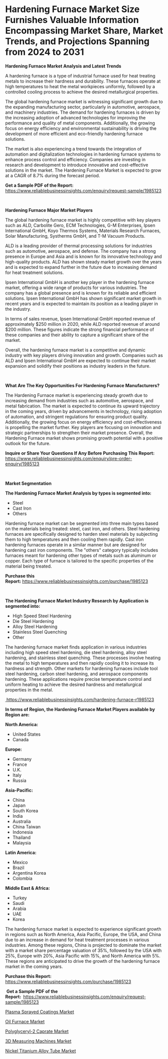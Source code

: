 <p><h1>Hardening Furnace Market Size Furnishes Valuable Information Encompassing Market Share, Market Trends, and Projections Spanning from 2024 to 2031</h1></p><p><strong>Hardening Furnace Market Analysis and Latest Trends</strong></p>
<p><p>A hardening furnace is a type of industrial furnace used for heat treating metals to increase their hardness and durability. These furnaces operate at high temperatures to heat the metal workpieces uniformly, followed by a controlled cooling process to achieve the desired metallurgical properties.</p><p>The global hardening furnace market is witnessing significant growth due to the expanding manufacturing sector, particularly in automotive, aerospace, and machinery industries. The demand for hardening furnaces is driven by the increasing adoption of advanced technologies for improving the performance and quality of metal components. Additionally, the growing focus on energy efficiency and environmental sustainability is driving the development of more efficient and eco-friendly hardening furnace solutions.</p><p>The market is also experiencing a trend towards the integration of automation and digitalization technologies in hardening furnace systems to enhance process control and efficiency. Companies are investing in research and development to introduce innovative and cost-effective solutions in the market. The Hardening Furnace Market is expected to grow at a CAGR of 8.7% during the forecast period.</p></p>
<p><strong>Get a Sample PDF of the Report:&nbsp;</strong> <a href="https://www.reliablebusinessinsights.com/enquiry/request-sample/1985123">https://www.reliablebusinessinsights.com/enquiry/request-sample/1985123</a></p>
<p>&nbsp;</p>
<p><strong>Hardening Furnace Major Market Players</strong></p>
<p><p>The global hardening furnace market is highly competitive with key players such as ALD, Carbolite Gero, ECM Technologies, G-M Enterprises, Ipsen International GmbH, Koyo Thermos Systems, Materials Research Furnaces, Solar Manufacturing, Systherms GmbH, and T-M Vacuum Products. </p><p>ALD is a leading provider of thermal processing solutions for industries such as automotive, aerospace, and defense. The company has a strong presence in Europe and Asia and is known for its innovative technology and high-quality products. ALD has shown steady market growth over the years and is expected to expand further in the future due to increasing demand for heat treatment solutions.</p><p>Ipsen International GmbH is another key player in the hardening furnace market, offering a wide range of products for various industries. The company has a global presence and is known for its reliable and efficient solutions. Ipsen International GmbH has shown significant market growth in recent years and is expected to maintain its position as a leading player in the industry.</p><p>In terms of sales revenue, Ipsen International GmbH reported revenue of approximately $250 million in 2020, while ALD reported revenue of around $200 million. These figures indicate the strong financial performance of these companies and their ability to capture a significant share of the market.</p><p>Overall, the hardening furnace market is a competitive and dynamic industry with key players driving innovation and growth. Companies such as ALD and Ipsen International GmbH are expected to continue their market expansion and solidify their positions as industry leaders in the future.</p></p>
<p>&nbsp;</p>
<p><strong>What Are The Key Opportunities For Hardening Furnace Manufacturers?</strong></p>
<p><p>The Hardening Furnace market is experiencing steady growth due to increasing demand from industries such as automotive, aerospace, and metal fabrication. The market is expected to continue its upward trajectory in the coming years, driven by advancements in technology, rising adoption of automation, and stringent regulations for ensuring product quality. Additionally, the growing focus on energy efficiency and cost-effectiveness is propelling the market further. Key players are focusing on innovation and strategic partnerships to strengthen their market presence. Overall, the Hardening Furnace market shows promising growth potential with a positive outlook for the future.</p></p>
<p><strong>Inquire or Share Your Questions If Any Before Purchasing This Report:</strong> <a href="https://www.reliablebusinessinsights.com/enquiry/pre-order-enquiry/1985123">https://www.reliablebusinessinsights.com/enquiry/pre-order-enquiry/1985123</a></p>
<p>&nbsp;</p>
<p><strong>Market Segmentation</strong></p>
<p><strong>The Hardening Furnace Market Analysis by types is segmented into:</strong></p>
<p><ul><li>Steel</li><li>Cast Iron</li><li>Others</li></ul></p>
<p><p>Hardening furnace market can be segmented into three main types based on the materials being treated: steel, cast iron, and others. Steel hardening furnaces are specifically designed to harden steel materials by subjecting them to high temperatures and then cooling them rapidly. Cast iron hardening furnaces operate in a similar manner but are designed for hardening cast iron components. The "others" category typically includes furnaces meant for hardening other types of metals such as aluminum or copper. Each type of furnace is tailored to the specific properties of the material being treated.</p></p>
<p><strong>Purchase this Report:&nbsp;</strong><a href="https://www.reliablebusinessinsights.com/purchase/1985123">https://www.reliablebusinessinsights.com/purchase/1985123</a></p>
<p>&nbsp;</p>
<p><strong>The Hardening Furnace Market Industry Research by Application is segmented into:</strong></p>
<p><ul><li>High Speed Steel Hardening</li><li>Die Steel Hardening</li><li>Alloy Steel Hardening</li><li>Stainless Steel Quenching</li><li>Other</li></ul></p>
<p><p>The hardening furnace market finds application in various industries including high speed steel hardening, die steel hardening, alloy steel hardening, and stainless steel quenching. These processes involve heating the metal to high temperatures and then rapidly cooling it to increase its hardness and strength. Other markets for hardening furnaces include tool steel hardening, carbon steel hardening, and aerospace components hardening. These applications require precise temperature control and uniform heating to achieve the desired hardness and metallurgical properties in the metal.</p></p>
<p><a href="https://www.reliablebusinessinsights.com/hardening-furnace-r1985123">&nbsp;https://www.reliablebusinessinsights.com/hardening-furnace-r1985123</a></p>
<p><strong>In terms of Region, the Hardening Furnace Market Players available by Region are:</strong></p>
<p>
    <p> <strong> North America: </strong>
        <ul>
            <li>United States</li>
            <li>Canada</li>
        </ul>
        </p> 
    <p> <strong> Europe: </strong>
        <ul>
            <li>Germany</li>
            <li>France</li>
            <li>U.K.</li>
            <li>Italy</li>
            <li>Russia</li>
        </ul>
        </p> 
    <p> <strong> Asia-Pacific: </strong>
        <ul>
            <li>China</li>
            <li>Japan</li>
            <li>South Korea</li>
            <li>India</li>
            <li>Australia</li>
            <li>China Taiwan</li>
            <li>Indonesia</li>
            <li>Thailand</li>
            <li>Malaysia</li>
        </ul>
        </p> 
    <p> <strong> Latin America: </strong>
        <ul>
            <li>Mexico</li>
            <li>Brazil</li>
            <li>Argentina Korea</li>
            <li>Colombia</li>
        </ul>
        </p> 
    <p> <strong> Middle East & Africa: </strong>
        <ul>
            <li>Turkey</li>
            <li>Saudi</li>
            <li>Arabia</li>
            <li>UAE</li>
            <li>Korea</li>
        </ul>
    </p>
    </p>
<p><p>The hardening furnace market is expected to experience significant growth in regions such as North America, Asia Pacific, Europe, the USA, and China due to an increase in demand for heat treatment processes in various industries. Among these regions, China is projected to dominate the market with a market share percentage valuation of 35%, followed by the USA with 25%, Europe with 20%, Asia Pacific with 15%, and North America with 5%. These regions are anticipated to drive the growth of the hardening furnace market in the coming years.</p></p>
<p><strong>Purchase this Report: </strong><a href="https://www.reliablebusinessinsights.com/purchase/1985123">https://www.reliablebusinessinsights.com/purchase/1985123</a></p>
<p>&nbsp;<strong>Get a Sample PDF of the Report:&nbsp;&nbsp;</strong><a href="https://www.reliablebusinessinsights.com/enquiry/request-sample/1985123">https://www.reliablebusinessinsights.com/enquiry/request-sample/1985123</a></p>
<p><strong></strong></p>
<p><p><a href="https://www.linkedin.com/pulse/global-plasma-sprayed-coatings-industry-research-report-h7mze?trackingId=TsfbTfXgT9G0JtbQFTfdig%3D%3D">Plasma Sprayed Coatings Market</a></p><p><a href="https://github.com/bmorecock/Market-Research-Report-List-4/blob/main/oil-furnace-market.md">Oil Furnace Market</a></p><p><a href="https://medium.com/@jackiegrady1910/polyglyceryl-2-caprate-market-size-is-growing-at-cagr-of-4-7-7b349205bbde">Polyglyceryl-2 Caprate Market</a></p><p><a href="https://github.com/drzsklfn31/Market-Research-Report-List-1/blob/main/3d-measuring-machines-market.md">3D Measuring Machines Market</a></p><p><a href="https://medium.com/@brennakessler/global-nickel-titanium-alloy-tube-market-exploring-market-share-market-trends-and-future-growth-a606162b3411">Nickel Titanium Alloy Tube Market</a></p></p>